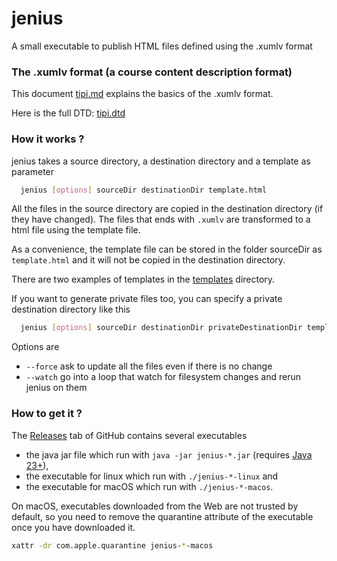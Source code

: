 # jenius
A small executable to publish HTML files defined using the .xumlv format

### The .xumlv format (a course content description format)

This document [tipi.md](tipi.md) explains the basics of the .xumlv format.

Here is the full DTD: [tipi.dtd](tipi.dtd)

### How it works ?

jenius takes a source directory, a destination directory and a template as parameter
```bash
  jenius [options] sourceDir destinationDir template.html
```

All the files in the source directory are copied in the destination directory (if they have changed).
The files that ends with `.xumlv` are transformed to a html file using the template file.

As a convenience, the template file can be stored in the folder sourceDir as `template.html` and it will not be copied
in the destination directory.

There are two examples of templates in the [templates](src/test/resources/com/github/jenius/talc/templates) directory.

If you want to generate private files too, you can specify a private destination directory like this
```bash
  jenius [options] sourceDir destinationDir privateDestinationDir template.html
```

Options are
 - `--force` ask to update all the files even if there is no change
 - `--watch` go into a loop that watch for filesystem changes and rerun jenius on them


### How to get it ?

The [Releases](https://github.com/forax/jenius/releases) tab of GitHub contains several executables
- the java jar file which run with `java -jar jenius-*.jar` (requires [Java 23+](https://www.oracle.com/java/technologies/downloads/)),
- the executable for linux which run with `./jenius-*-linux` and
- the executable for macOS which run with `./jenius-*-macos`.

On macOS, executables downloaded from the Web are not trusted by default,
so you need to remove the quarantine attribute of the executable once you have downloaded it.
```bash
xattr -dr com.apple.quarantine jenius-*-macos
```
